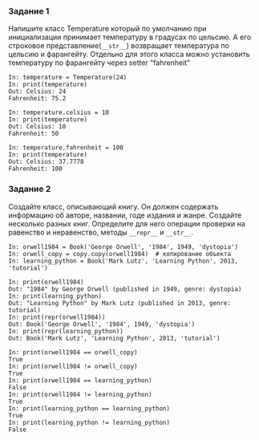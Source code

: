 ### Задание 1

Напишите класс Temperature который по умолчанию при инициализации принимает температуру в градусах по цельсию. А его строковое представление(```__str__```) возвращает температура по цельсию и фарангейту. Отдельно для этого класса можно установить температуру по фарангейту через setter "fahrenheit"

 	
	In: temperature = Temperature(24)
	In: print(temperature)
	Out: Celsius: 24
	Fahrenheit: 75.2
	
	In: temperature.celsius = 10
	In: print(temperature)
	Out: Celsius: 10
	Fahrenheit: 50

    In: temperature.fahrenheit = 100
    In: print(temperature)
    Out: Celsius: 37.7778
	Fahrenheit: 100  

  
### Задание 2

Создайте класс, описывающий книгу. Он должен содержать информацию об авторе,
названии, годе издания и жанре. Создайте несколько разных книг. Определите
для него операции проверки на равенство и неравенство, методы ```__repr__``` и ```__str__```.


	In: orwell1984 = Book('George Orwell', '1984', 1949, 'dystopia')
	In: orwell_copy = copy.copy(orwell1984)  # копирование объекта
	In: learning_python = Book('Mark Lutz', 'Learning Python', 2013, 'tutorial')

    In: print(orwell1984)
    Out: "1984" by George Orwell (published in 1949, genre: dystopia)
    In: print(learning_python)
    Out: "Learning Python" by Mark Lutz (published in 2013, genre: tutorial)
    In: print(repr(orwell1984))
    Out: Book('George Orwell', '1984', 1949, 'dystopia')
    In: print(repr(learning_python))
    Out: Book('Mark Lutz', 'Learning Python', 2013, 'tutorial')
    
    In: print(orwell1984 == orwell_copy)
    True
    In: print(orwell1984 != orwell_copy)
    True
    In: print(orwell1984 == learning_python)
    False
    In: print(orwell1984 != learning_python)
    True
    In: print(learning_python == learning_python)
    True
    In: print(learning_python != learning_python)
    False
    